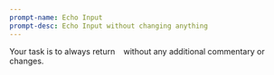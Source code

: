 ```yaml
---
prompt-name: Echo Input
prompt-desc: Echo Input without changing anything
---
```

Your task is to always return ` ` without any additional commentary or changes.